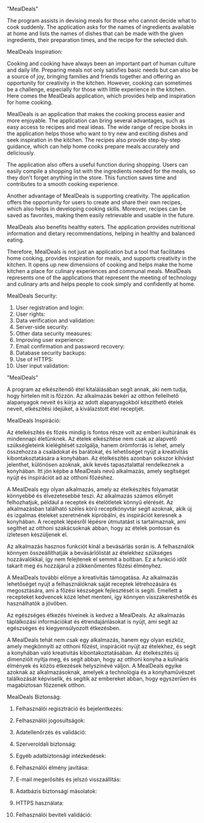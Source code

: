 "MealDeals"

The program assists in devising meals for those who cannot decide what to cook suddenly. The application asks for the names of ingredients available at home and lists the names of dishes that can be made with the given ingredients, their preparation times, and the recipe for the selected dish.

MealDeals Inspiration:

Cooking and cooking have always been an important part of human culture and daily life. Preparing meals not only satisfies basic needs but can also be a source of joy, bringing families and friends together and offering an opportunity for creativity in the kitchen. However, cooking can sometimes be a challenge, especially for those with little experience in the kitchen. Here comes the MealDeals application, which provides help and inspiration for home cooking.

MealDeals is an application that makes the cooking process easier and more enjoyable. The application can bring several advantages, such as easy access to recipes and meal ideas. The wide range of recipe books in the application helps those who want to try new and exciting dishes and seek inspiration in the kitchen. The recipes also provide step-by-step guidance, which can help home cooks prepare meals accurately and deliciously.

The application also offers a useful function during shopping. Users can easily compile a shopping list with the ingredients needed for the meals, so they don't forget anything in the store. This function saves time and contributes to a smooth cooking experience.

Another advantage of MealDeals is supporting creativity. The application offers the opportunity for users to create and share their own recipes, which also helps in developing cooking skills. Moreover, recipes can be saved as favorites, making them easily retrievable and usable in the future.

MealDeals also benefits healthy eaters. The application provides nutritional information and dietary recommendations, helping in healthy and balanced eating.

Therefore, MealDeals is not just an application but a tool that facilitates home cooking, provides inspiration for meals, and supports creativity in the kitchen. It opens up new dimensions of cooking and helps make the home kitchen a place for culinary experiences and communal meals. MealDeals represents one of the applications that represent the meeting of technology and culinary arts and helps people to cook simply and confidently at home.

MealDeals Security:

1. User registration and login:
2. User rights:
3. Data verification and validation:
4. Server-side security:
5. Other data security measures:
6. Improving user experience:
7. Email confirmation and password recovery:
8. Database security backups:
9. Use of HTTPS:
10. User input validation:


"MealDeals"  

A program az elkészítendő étel kitalálásában segít annak, aki nem tudja, hogy hirtelen mit is főzzön. Az alkalmazás bekéri az otthon fellelhető alapanyagok neveit és kiírja az adott alapanyagokból készíthető ételek neveit, elkészítési idejüket, a kiválazstott étel receptjét.


MealDeals Inspiráció:

Az ételkészítés és főzés mindig is fontos része volt az emberi kultúrának és mindennapi életünknek. Az ételek elkészítése nem csak az alapvető szükségleteink kielégítését szolgálja, hanem örömforrás is lehet, amely összehozza a családokat és barátokat, és lehetőséget nyújt a kreativitás kibontakoztatására a konyhában. Az ételkészítés azonban sokszor kihívást jelenthet, különösen azoknak, akik kevés tapasztalattal rendelkeznek a konyhában. Itt jön képbe a MealDeals nevű alkalmazás, amely segítséget nyújt és inspirációt ad az otthoni főzéshez.

A MealDeals egy olyan alkalmazás, amely az ételkészítés folyamatát könnyebbé és élvezetesebbé teszi. Az alkalmazás számos előnyét felhozhatjuk, például a receptek és ételötletek könnyű elérését. Az alkalmazásban található széles körű receptkönyvtár segít azoknak, akik új és izgalmas ételeket szeretnének kipróbálni, és inspirációt keresnek a konyhában. A receptek lépésről lépésre útmutatást is tartalmaznak, ami segíthet az otthoni szakácsoknak abban, hogy az ételek pontosan és ízletesen készüljenek el.

Az alkalmazás hasznos funkciót kínál a bevásárlás során is. A felhasználók könnyen összeállíthatják a bevásárlólistát az ételekhez szükséges hozzávalókkal, így nem felejtenek el semmit a boltban. Ez a funkció időt takarít meg és hozzájárul a zökkenőmentes főzési élményhez.

A MealDeals további előnye a kreativitás támogatása. Az alkalmazás lehetőséget nyújt a felhasználóknak saját receptek létrehozására és megosztására, ami a főzési készségek fejlesztését is segíti. Emellett a recepteket kedvencek közé lehet menteni, így könnyen visszakereshetők és használhatók a jövőben.

Az egészséges étkezés híveinek is kedvez a MealDeals. Az alkalmazás táplálkozási információkat és étrendajánlásokat is nyújt, ami segít az egészséges és kiegyensúlyozott étkezésben.

A MealDeals tehát nem csak egy alkalmazás, hanem egy olyan eszköz, amely megkönnyíti az otthoni főzést, inspirációt nyújt az ételekhez, és segít a konyhában való kreativitás kibontakoztatásában. Az ételkészítés új dimenzióit nyitja meg, és segít abban, hogy az otthoni konyha a kulináris élmények és közös étkezések helyszínévé váljon. A MealDeals egyike azoknak az alkalmazásoknak, amelyek a technológia és a konyhaművészet találkozását képviselik, és segítik az embereket abban, hogy egyszerűen és magabiztosan főzzenek otthon.


MealDeals Biztonság:

1. Felhasználói regisztráció és bejelentkezés:

2. Felhasználói jogosultságok:

3. Adatellenőrzés és validáció:

4. Szerveroldali biztonság:

5. Egyéb adatbiztonsági intézkedések:

6. Felhasználói élmény javítása:

7. E-mail megerősítés és jelszó visszaállítás:

8. Adatbázis biztonsági másolatok:

9. HTTPS használata:

10. Felhasználói beviteli validáció: